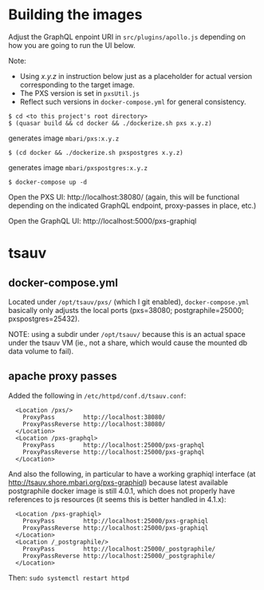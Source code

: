 # Building the images

Adjust the GraphQL enpoint URI in `src/plugins/apollo.js`
depending on how you are going to run the UI below.

Note:

- Using *x.y.z* in instruction below just as a placeholder for
  actual version corresponding to the target image.
- The PXS version is set in `pxsUtil.js`
- Reflect such versions in `docker-compose.yml` for general consistency.

```
$ cd <to this project's root directory>
$ (quasar build && cd docker && ./dockerize.sh pxs x.y.z)
```
generates image `mbari/pxs:x.y.z`

```
$ (cd docker && ./dockerize.sh pxspostgres x.y.z)
```
generates image `mbari/pxspostgres:x.y.z`


```
$ docker-compose up -d
```

Open the PXS UI: http://localhost:38080/
(again, this will be functional depending on the indicated GraphQL
endpoint, proxy-passes in place, etc.)

Open the GraphQL UI: http://localhost:5000/pxs-graphiql

# tsauv

## docker-compose.yml

Located under `/opt/tsauv/pxs/` (which I git enabled),
`docker-compose.yml` basically only adjusts the local ports
(pxs=38080; postgraphile=25000; pxspostgres=25432).

NOTE: using a subdir under `/opt/tsauv/` because this is
an actual space under the tsauv VM (ie., not a share, which
would cause the mounted db data volume to fail).

## apache proxy passes

Added the following in `/etc/httpd/conf.d/tsauv.conf`:

```
  <Location /pxs/>
    ProxyPass        http://localhost:38080/
    ProxyPassReverse http://localhost:38080/
  </Location>
  <Location /pxs-graphql>
    ProxyPass        http://localhost:25000/pxs-graphql
    ProxyPassReverse http://localhost:25000/pxs-graphql
  </Location>
```

And also the following, in particular to have a working
graphiql interface (at http://tsauv.shore.mbari.org/pxs-graphiql)
because latest available postgraphile docker image is still 4.0.1,
which does not properly have references to js resources
(it seems this is better handled in 4.1.x):

```
  <Location /pxs-graphiql>
    ProxyPass        http://localhost:25000/pxs-graphiql
    ProxyPassReverse http://localhost:25000/pxs-graphiql
  </Location>
  <Location /_postgraphile/>
    ProxyPass        http://localhost:25000/_postgraphile/
    ProxyPassReverse http://localhost:25000/_postgraphile/
  </Location>
```

Then: `sudo systemctl restart httpd`
